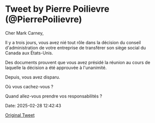 # Tweet by Pierre Poilievre (@PierrePoilievre)

Cher Mark Carney, 

Il y a trois jours, vous avez nié tout rôle dans la décision du conseil d'administration de votre entreprise de transférer son siège social du Canada aux États-Unis.

Des documents prouvent que vous avez présidé la réunion au cours de laquelle la décision a été approuvée à l'unanimité.

Depuis, vous avez disparu.

Où vous cachez-vous ? 

Quand allez-vous prendre vos responsabilités ?

Date: 2025-02-28 12:42:43

[Original Tweet](https://x.com/PierrePoilievre/status/1895454585583513978)
